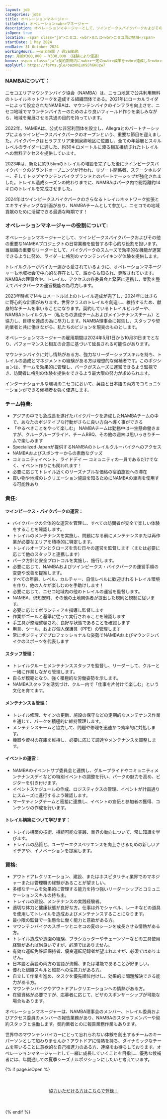 ```yaml
---
layout: job
categories: jobs
title: オペレーションマネージャー
titleHtml: オペレーション<wbr>マネージャー
description: オペレーションマネージャーとして、ツインピークスバイクパークおよびその他の重要なNAMBAプロジェクトの日常業務を監督する中心的な役割を担います。当組織の重要なリーダーとして、バイクパークのスムーズで効率的な機能が運営できるように努め、ライダーに格別のマウンテンバイキング体験を提供します
isOpen: true
location: <span class="ja">ニセコ、<wbr>または<wbr>ニセコ周辺地域</span>
startDate: 1 May 2024
endDate: 31 October 2024
workingHours: 一日８時間 / 週5日勤務
pay: 月給¥300,000 ~ ¥330,000 （経験により優遇）
bonus: <span class="ja">契約期間内に<wbr>一定の<wbr>成果を<wbr>達成した<wbr>方には<wbr>最大100,000円の<wbr>報酬が<wbr>支給</span>
applyUrl: https://forms.gle/oazKN1uK9Jh6Huzw7
---
```

<h3 style="margin-top:0;" id="about-namba"><span class="ja">NAMBAに<wbr>ついて<wbr>：</span></h3>

<span class="ja">ニセコエリアマウンテンバイク協会<wbr>（NAMBA）は、<wbr>ニセコ地区で<wbr>公共利用無料の<wbr>トレイルネットワークを<wbr>造成する<wbr>組織団体である。<wbr>2021年に<wbr>ローカルライダーに<wbr>よって<wbr>設立された<wbr>NAMBAは、<wbr>マウンテンバイクの<wbr>インフラを<wbr>向上させ、<wbr>ニセコ地域で<wbr>マウンテンバイカーの<wbr>ためのより<wbr>良い<wbr>フィールド作りを<wbr>楽しみながら、<wbr> 地域を<wbr>発展させる<wbr>共通の<wbr>目的を<wbr>持っています。</span>

<span class="ja">2022年、<wbr>NAMBAは、<wbr>公式な<wbr>非営利団体を<wbr>設立し、<wbr>Allegraとの<wbr>パートナーシップに<wbr>よる<wbr>ツインピークスバイクパークの<wbr>オープンと<wbr>いう、<wbr>重要な<wbr>節目を<wbr>迎えました。<wbr>バイクパークは<wbr>ヒラフエリア東側泉卿地区に<wbr>位置し、<wbr>全ての<wbr>年齢層と<wbr>スキルレベルの<wbr>ライダーに<wbr>適した、<wbr>約30キロメートルに<wbr>渡る<wbr>相互接続された<wbr>トレイルへの<wbr>無料アクセスを<wbr>提供しています。</span>

<span class="ja">2023年は、<wbr>新たに<wbr>約9.5kmの<wbr>トレイルの<wbr>増設を<wbr>完了した<wbr>後に<wbr>ツインピークスバイクパークの<wbr>グランドオープニングが<wbr>行われ、<wbr>リゾート関係者、<wbr>ステークホルダー、<wbr>そして<wbr>トップマウンテンバイクブランドとの<wbr>パートナーシップが<wbr>強化されました。<wbr>トレイル造成シーズンの<wbr>終わりまでに、<wbr>NAMBAは<wbr>パーク内で<wbr>総距離約14キロの<wbr>トレイルを<wbr>完成させました。</span>

<span class="ja">2024年は<wbr>ツインピークスバイクパークの<wbr>さらなる<wbr>トレイルネットワーク拡張と<wbr>エキサイティングな<wbr>計画が<wbr>あり、<wbr>NAMBAチームと<wbr>して<wbr>参加し、<wbr>ニセコでの<wbr>地域貢献の<wbr>ために<wbr>活躍できる<wbr>最適な<wbr>時期です！</span>

### <span class="ja">オペレーションマネージャーの<wbr>役割に<wbr>ついて<wbr>:</span>

<span class="ja">オペレーションマネージャーと<wbr>して、<wbr>ツインピークスバイクパークおよび<wbr>その<wbr>他の<wbr>重要な<wbr>NAMBAプロジェクトの<wbr>日常業務を<wbr>監督する<wbr>中心的な<wbr>役割を<wbr>担います。<wbr>当組織の<wbr>重要な<wbr>リーダーと<wbr>して、<wbr>バイクパークの<wbr>スムーズで<wbr>効率的な<wbr>機能が<wbr>運営できるように<wbr>努め、<wbr>ライダーに<wbr>格別の<wbr>マウンテンバイキング体験を<wbr>提供します。</span>

<span class="ja">トレイルクルーが<wbr>バイカー達から<wbr>愛されているように、<wbr>オペレーションマネージャーも<wbr>地域社会で<wbr>中心的な<wbr>存在と<wbr>して、<wbr>誰からも<wbr>知られ、<wbr>尊敬されています。<wbr>NAMBAの<wbr>理事会や、<wbr>トレイル、<wbr>アクセスの<wbr>各委員会と<wbr>緊密に<wbr>連携し、<wbr>業務を<wbr>整えて<wbr>バイクパークの<wbr>運営機能の<wbr>為尽力します。</span>

<span class="ja">2023年時点で<wbr>14キロメートル以上の<wbr>トレイル造成が<wbr>完了し、<wbr>2024年には<wbr>さらに<wbr>野心的な<wbr>計画が<wbr>あります。<wbr>世界クラスの<wbr>トレイルを<wbr>創造し、<wbr>維持する<wbr>ため、<wbr>献身的な<wbr>チームを<wbr>率いる<wbr>ことになります。<wbr>契約している<wbr>トレイルビルダーや、<wbr>NAMBAトレイルクルー<wbr>（<wbr>私たちの<wbr>造成チーム<wbr>およびメインテナンスチーム）と<wbr>協力し、<wbr>目標を<wbr>達成の<wbr>為に<wbr>尽力します。<wbr>NAMBA理事会に<wbr>報告し、<wbr>スタッフや<wbr>契約業者と<wbr>共に<wbr>働きながら、<wbr>私たちの<wbr>ビジョンを<wbr>現実の<wbr>ものとします。</span>

<span class="ja">オペレーションマネージャーの<wbr>雇用期間は<wbr>2024年5月<wbr>1日から<wbr>10月31日までとなり、<wbr>パフォーマンスと<wbr>相互の<wbr>合意に<wbr>基づいて<wbr>延長される<wbr>可能性が<wbr>あります。</span>

<span class="ja">マウンテンバイクに<wbr>対し情熱が<wbr>ある<wbr>方、<wbr>強力な<wbr>リーダーシップスキルを<wbr>持ち、<wbr>トレイルの<wbr>造成と<wbr>マネジメントの<wbr>経験が<wbr>ある<wbr>方は<wbr>理想的な<wbr>候補者です。<wbr>この<wbr>ポジションは、<wbr>チームを<wbr>効果的に<wbr>管理し、<wbr>パークが<wbr>スムーズに<wbr>運営できるよう<wbr>監視でき、<wbr>訪問者に<wbr>格別の<wbr>体験を<wbr>提供を<wbr>できるよう<wbr>最大限の<wbr>努力が<wbr>求められます。</span>

<span class="ja">インターナショナルな<wbr>環境の<wbr>ニセコに<wbr>おいて、<wbr>英語と<wbr>日本語の<wbr>両方で<wbr>コミュニケーションが<wbr>できる<wbr>候補者を<wbr>強く<wbr>優遇します。</span>

### チーム特典:

- <span class="ja">アジアの<wbr>中でも<wbr>急成長を<wbr>遂げた<wbr>バイクパークを<wbr>造成した<wbr>NAMBAチームの<wbr>中で、<wbr>あなたの<wbr>ポジテイブな<wbr>行動が<wbr>さらに<wbr>良い<wbr>方向へ<wbr>導く<wbr>事が<wbr>できる</span>
- <span class="ja"><wbr>「やるべき<wbr>ことを<wbr>やって<wbr>楽しむ」 NAMBAチームは<wbr>勤務中は<wbr>一生懸命<wbr>働きますが、<wbr>クルーグループライド、<wbr>チームBBQ、<wbr>その<wbr>他の<wbr>週末は<wbr>思いっきりチームで<wbr>楽しみます</span>
- <span class="ja">Specialized Japanが<wbr>提供する<wbr>NAMBAの<wbr>トレイルクルーバイクへの<wbr>アクセス</span>
- <span class="ja">NAMBAおよびスポンサーからの<wbr>素敵な<wbr>グッズ</span>
- <span class="ja">コミュニティイベント、<wbr>ライドデイ — コミュニティの<wbr>一員であるだけでなく、<wbr>イベント作りにも<wbr>関われます！</span>
- <span class="ja">必要に<wbr>応じて<wbr>トレイル近くの<wbr>リーズナブルな<wbr>価格の<wbr>宿泊施設への<wbr>滞在</span>
- <span class="ja">買い物や<wbr>地域の<wbr>レクリエーション施設を<wbr>知る<wbr>ために<wbr>NAMBAの<wbr>車両を<wbr>使用する<wbr>可能性あり</span>

### 責任:

#### <span class="ja">ツインピークス・バイクパークの<wbr>運営：</span>

- <span class="ja">バイクパークの<wbr>全体的な<wbr>運営を<wbr>管理し、<wbr>すべての<wbr>訪問者が<wbr>安全で<wbr>楽しい<wbr>体験を<wbr>する<wbr>ことを<wbr>確認します。</span>
- <span class="ja">トレイルの<wbr>メンテナンスを<wbr>実施し、<wbr>問題に<wbr>なる<wbr>前に<wbr>メンテナンスまたは<wbr>再作業が<wbr>必要な<wbr>エリアを<wbr>積極的に<wbr>特定します。</span>
- <span class="ja">トレイルオープンと<wbr>クローズを<wbr>含む<wbr>日々の<wbr>運営を<wbr>監督します<wbr>（または<wbr>必要に<wbr>応じて<wbr>他の<wbr>スタッフと<wbr>連携します）</span>
- <span class="ja">パーク方針と<wbr>安全プロトコルを<wbr>実施し、<wbr>施行します。</span>
- <span class="ja">必要に<wbr>応じて、<wbr>NAMBAおよびツインピークス・バイクパークの<wbr>運営手順の<wbr>変更や<wbr>改善を<wbr>提案します。</span>
- <span class="ja">すべての<wbr>年齢、<wbr>レベル、<wbr>カルチャー、<wbr>自信レベルに<wbr>歓迎される<wbr>トレイル環境を<wbr>作り、<wbr>他の<wbr>人々が<wbr>楽しむのを<wbr>手助けします！</span>
- <span class="ja">必要に<wbr>応じて、<wbr>ニセコ地域内の<wbr>他の<wbr>トレイルの<wbr>運営を<wbr>監督します。</span>
- <span class="ja">NAMBA、<wbr>倶知安町、<wbr>その<wbr>他の<wbr>土地関係者が<wbr>提出した<wbr>規則と<wbr>規制に<wbr>従います。</span>
- <span class="ja">必要に<wbr>応じて<wbr>ボランティアを<wbr>指導し監督します</span>
- <span class="ja">作業が<wbr>ゴールと<wbr>基準に<wbr>従って<wbr>実行される<wbr>ことを<wbr>確認します</span>
- <span class="ja">手工具が<wbr>整理整頓され、<wbr>良好な<wbr>状態である<wbr>ことを<wbr>確認します</span>
- <span class="ja">用具、<wbr>ツール、<wbr>および個人保護具<wbr>（PPE）の<wbr>管理します</span>
- <span class="ja">常に<wbr>ポジティブで<wbr>プロフェッショナルな<wbr>姿勢で<wbr>NAMBAおよびマウンテンバイクの<wbr>スポーツを<wbr>代表します</span>

#### スタッフ管理：

- <span class="ja">トレイルクルーと<wbr>メンテナンススタッフを<wbr>監督し、<wbr>リーダーして、<wbr>クルーと<wbr>一緒に<wbr>作業しながら<wbr>管理します。</span>
- <span class="ja">自らが<wbr>模範となり、<wbr>強く<wbr>積極的な<wbr>労働姿勢を<wbr>示します。</span>
- <span class="ja">NAMBAスタッフを<wbr>活気づけ、<wbr>クルー内で<wbr>「仕事を<wbr>片付けて<wbr>楽しむ」と<wbr>いう<wbr>文化を<wbr>育てます。</span>

#### メンテナンス＆管理：

- <span class="ja">トレイル修理、<wbr>サインの<wbr>更新、<wbr>施設の<wbr>保守などの<wbr>定期的な<wbr>メンテナンス作業を<wbr>通じて、<wbr>パークを<wbr>積極的に<wbr>維持管理します。</span>
- <span class="ja">メンテナンスチームと<wbr>協力して、<wbr>問題や<wbr>修理を<wbr>迅速かつ効率的に<wbr>対処します。</span>
- <span class="ja">機器や<wbr>資材の<wbr>在庫を<wbr>維持し、<wbr>必要に<wbr>応じて<wbr>調達や<wbr>メンテナンスを<wbr>調整します。</span>

#### <span class="ja">イベントの<wbr>運営：</span>

- <span class="ja">NAMBAの<wbr>イベントサブ委員会と<wbr>連携し、<wbr>グループライドや<wbr>コミュニティメンテナンスデイなどの<wbr>特別イベントの<wbr>調整を<wbr>行い、<wbr>パークの<wbr>魅力を<wbr>高め、<wbr>ビジターを<wbr>引き付けます。</span>
- <span class="ja">イベントスケジュールの<wbr>作成、<wbr>ロジスティクスの<wbr>管理、<wbr>イベントが<wbr>計画通りに<wbr>スムーズに<wbr>進行するよう<wbr>確認します。</span>
- <span class="ja">マーケティングチームと<wbr>密接に<wbr>連携し、<wbr>イベントの<wbr>宣伝と<wbr>参加者の<wbr>獲得、<wbr>コンテンツの<wbr>作成を<wbr>行います。</span>

#### <span class="ja">トレイル構築に<wbr>ついて<wbr>学びます<wbr>：</span>

- <span class="ja">トレイル構築の<wbr>技術、<wbr>持続可能な<wbr>実践、<wbr>業界の<wbr>動向に<wbr>ついて、<wbr>常に<wbr>知識を<wbr>学びます。</span>
- <span class="ja">トレイルの<wbr>品質と、<wbr>ユーザーエクスペリエンスを<wbr>向上させる<wbr>ための<wbr>新しい<wbr>アイデアや、<wbr>イノベーションを<wbr>提案します。</span>

### 資格:

- <span class="ja">アウトドアレクリエーション、<wbr>建設、<wbr>または<wbr>ホスピタリティ業界での<wbr>マネジャーまたは<wbr>管理職の<wbr>経験が<wbr>ある<wbr>ことが<wbr>望ましい。</span>
- <span class="ja">多様な<wbr>チームを<wbr>効果的に<wbr>管理する<wbr>能力を<wbr>持つ<wbr>強いリーダーシップと<wbr>コミュニケーションスキルの<wbr>持ち主。</span>
- <span class="ja">トレイルの<wbr>建設、<wbr>メンテナンスの<wbr>実践経験者。</span>
- <span class="ja">適切な<wbr>体力と<wbr>健康状態が<wbr>良好な方。<wbr>仕事は<wbr>外で<wbr>シャベル、<wbr>レーキなどの<wbr>道具を<wbr>使用して<wbr>トレイルを<wbr>造成およびメンテナンスすることになります。</span>
- <span class="ja"><wbr>最小限の<wbr>監督で<wbr>一生懸命に<wbr>働く<wbr>能力と<wbr>意欲が<wbr>ある方。</span>
- <span class="ja">マウンテンバイクの<wbr>スポーツと<wbr>ニセコの<wbr>夏の<wbr>シーンを<wbr>成長させる<wbr>情熱が<wbr>ある方。</span>
- <span class="ja">トレイル造成や<wbr>造園の<wbr>経験、<wbr>ブラシカッターや<wbr>チェーンソーなどの<wbr>工具使用経験が<wbr>あれば<wbr>尚良いですが、<wbr>必須では<wbr>ありません。</span>
- <span class="ja">有効な<wbr>運転免許証保持者、<wbr>優良運転記録者が<wbr>望まれますが、<wbr>必須では<wbr>ありません。</span>
- <span class="ja">日本語と<wbr>英語の<wbr>両方の<wbr>言語が<wbr>流暢、<wbr>または<wbr>堪能である<wbr>ことが<wbr>好ましい。</span>
- <span class="ja">優れた<wbr>組織スキルと<wbr>細部への<wbr>注意力が<wbr>ある方。</span>
- <span class="ja">自立して<wbr>作業を<wbr>進め、<wbr>タスクを<wbr>優先順位付けし、<wbr>効果的に<wbr>問題解決できる<wbr>能力が<wbr>ある方。</span>
- <span class="ja">マウンテンバイクや<wbr>アウトドアレクリエーションへの<wbr>情熱が<wbr>ある方。</span>
- <span class="ja">在留資格が<wbr>必要ですが、<wbr>応募者に<wbr>応じて、<wbr>ビザの<wbr>スポンサーシップが<wbr>可能な<wbr>場合も<wbr>あります。</span>

<span class="ja">オペレーションマネージャーは、<wbr>NAMBA理事会の<wbr>メンバー、<wbr>トレイル委員およびアクセス委員の<wbr>メンバーの<wbr>報告業務が<wbr>あり、<wbr>NAMBAの<wbr>スタッフメンバーや<wbr>契約スタッフと<wbr>協働します。<wbr>契約業者とのに<wbr>報告業務作業も<wbr>あります。</span>

<span class="ja">世界中の<wbr>マウンテンバイカーに<wbr>とって<wbr>忘れられない<wbr>体験を<wbr>創出する<wbr>チームの<wbr>キーパーソンと<wbr>して<wbr>加わりませんか？<wbr>アウトドアに<wbr>情熱を<wbr>持ち、<wbr>ダイナミックな<wbr>チームを<wbr>率いる<wbr>ことに<wbr>意欲的な<wbr>自己推進力の<wbr>ある<wbr>方、<wbr>連絡を<wbr>お待ちしております。<wbr>オペレーションマネージャーと<wbr>して<wbr>一緒に<wbr>成長していく<wbr>ことを<wbr>目指し、<wbr>優秀な<wbr>候補者には、<wbr>年間通しての<wbr>夏季シーズナルポジションに<wbr>したいと<wbr>考えています。</span>

{% if page.isOpen %}
<div style="text-align:center; margin:50px 0;">
  <a class="btn btn-primary" href="{{- page.applyUrl -}}" target="_blank"><span class="ja">協力いただける<wbr>方は<wbr>こちらで<wbr>登録！</span></a>
</div>
{% endif %}
